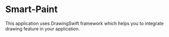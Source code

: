 # Smart-Paint
This application uses DrawingSwift framework which helps you to integrate drawing feature in your application.

